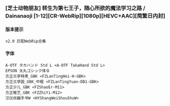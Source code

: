 ### [芝士动物朋友] 转生为第七王子，随心所欲的魔法学习之路 / Dainanaoji [1-12][CR-WebRip][1080p][HEVC+AAC][简繁日内封]
#### 版本提示
```
v2.0 匹配WebRip合集
```
#### 字体
```
A-OTF タカハンド Std L <A-OTF TakaHand Std L>
EPSON 太丸ゴシック体Ｂ
方正兰亭特黑_GBK <FZLanTingHei-H-GBK>
方正兰亭圆_GBK_中粗 <FZLanTingYuan-DB1-GBK>
方正少儿_GBK <FZShaoEr-M11>
方正稚艺_GBK <FZZhiYi-M12>
汉仪尚巍手书W <HYShangWeiShouShuW>
```
